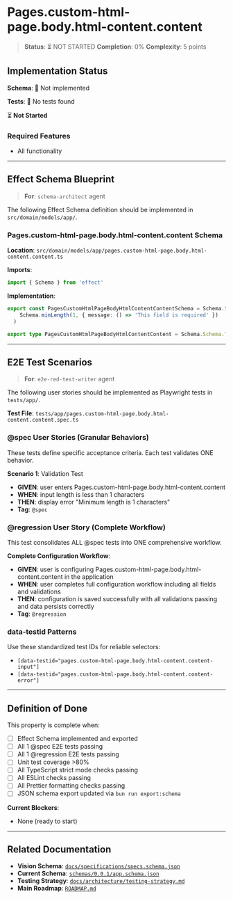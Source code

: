 # Pages.custom-html-page.body.html-content.content

> **Status**: ⏳ NOT STARTED
> **Completion**: 0%
> **Complexity**: 5 points

## Implementation Status

**Schema**: 🔴 Not implemented

**Tests**: 🔴 No tests found

⏳ **Not Started**

### Required Features

- All functionality

---

## Effect Schema Blueprint

> **For**: `schema-architect` agent

The following Effect Schema definition should be implemented in `src/domain/models/app/`.

### Pages.custom-html-page.body.html-content.content Schema

**Location**: `src/domain/models/app/pages.custom-html-page.body.html-content.content.ts`

**Imports**:

```typescript
import { Schema } from 'effect'
```

**Implementation**:

```typescript
export const PagesCustomHtmlPageBodyHtmlContentContentSchema = Schema.String.pipe(
    Schema.minLength(1, { message: () => 'This field is required' })
  )

export type PagesCustomHtmlPageBodyHtmlContentContent = Schema.Schema.Type<typeof PagesCustomHtmlPageBodyHtmlContentContentSchema>
```

---

## E2E Test Scenarios

> **For**: `e2e-red-test-writer` agent

The following user stories should be implemented as Playwright tests in `tests/app/`.

**Test File**: `tests/app/pages.custom-html-page.body.html-content.content.spec.ts`

### @spec User Stories (Granular Behaviors)

These tests define specific acceptance criteria. Each test validates ONE behavior.

**Scenario 1**: Validation Test

- **GIVEN**: user enters Pages.custom-html-page.body.html-content.content
- **WHEN**: input length is less than 1 characters
- **THEN**: display error "Minimum length is 1 characters"
- **Tag**: `@spec`

### @regression User Story (Complete Workflow)

This test consolidates ALL @spec tests into ONE comprehensive workflow.

**Complete Configuration Workflow**:

- **GIVEN**: user is configuring Pages.custom-html-page.body.html-content.content in the application
- **WHEN**: user completes full configuration workflow including all fields and validations
- **THEN**: configuration is saved successfully with all validations passing and data persists correctly
- **Tag**: `@regression`

### data-testid Patterns

Use these standardized test IDs for reliable selectors:

- `[data-testid="pages.custom-html-page.body.html-content.content-input"]`
- `[data-testid="pages.custom-html-page.body.html-content.content-error"]`

---

## Definition of Done

This property is complete when:

- [ ] Effect Schema implemented and exported
- [ ] All 1 @spec E2E tests passing
- [ ] All 1 @regression E2E tests passing
- [ ] Unit test coverage >80%
- [ ] All TypeScript strict mode checks passing
- [ ] All ESLint checks passing
- [ ] All Prettier formatting checks passing
- [ ] JSON schema export updated via `bun run export:schema`

**Current Blockers**:

- None (ready to start)

---

## Related Documentation

- **Vision Schema**: [`docs/specifications/specs.schema.json`](../specs.schema.json)
- **Current Schema**: [`schemas/0.0.1/app.schema.json`](../../schemas/0.0.1/app.schema.json)
- **Testing Strategy**: [`docs/architecture/testing-strategy.md`](../../architecture/testing-strategy.md)
- **Main Roadmap**: [`ROADMAP.md`](../../../ROADMAP.md)
